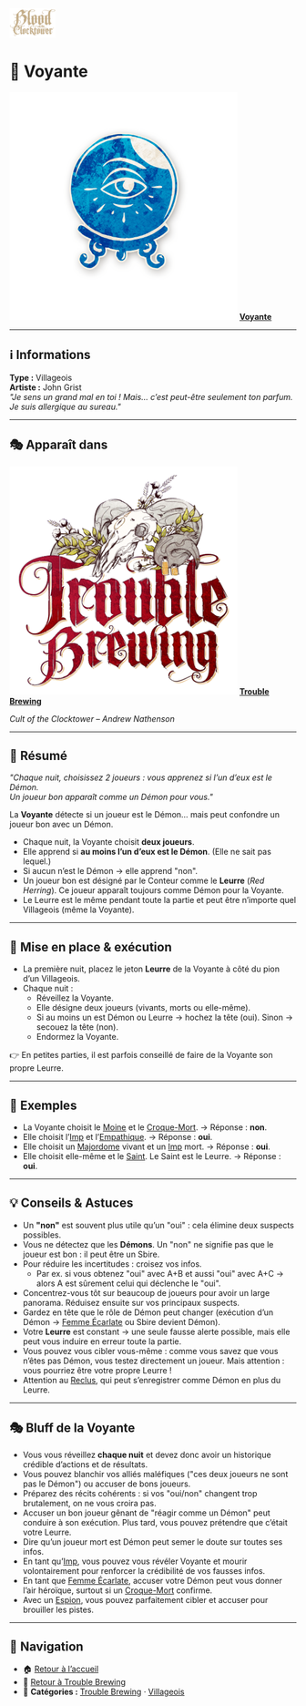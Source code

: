 <p align="left">
  <a href="/botc-fr-bambi/">
    <img src="../images/logo.png" alt="Accueil BotC FR" width="80">
  </a>
</p>

# 🔮 Voyante  

[<img src="../images/Icon_fortuneteller.png" alt="Voyante" width="400">](voyante.md) [**Voyante**](../tb_roles/voyante.md)

---

## ℹ️ Informations  

**Type :** Villageois  
**Artiste :** John Grist  
*"Je sens un grand mal en toi ! Mais… c’est peut-être seulement ton parfum. Je suis allergique au sureau."*  

---

## 🎭 Apparaît dans  

[<img src="../images/Logo_trouble_brewing.png" alt="Trouble Brewing" width="400">](../trouble_brewing.md) [**Trouble Brewing**](../trouble_brewing.md) 

*Cult of the Clocktower – Andrew Nathenson*  

---

## 📖 Résumé  

*"Chaque nuit, choisissez 2 joueurs : vous apprenez si l’un d’eux est le Démon.  
Un joueur bon apparaît comme un Démon pour vous."*  

La **Voyante** détecte si un joueur est le Démon… mais peut confondre un joueur bon avec un Démon.  

- Chaque nuit, la Voyante choisit **deux joueurs**.  
- Elle apprend si **au moins l’un d’eux est le Démon**. (Elle ne sait pas lequel.)  
- Si aucun n’est le Démon → elle apprend "non".  
- Un joueur bon est désigné par le Conteur comme le **Leurre** (*Red Herring*). Ce joueur apparaît toujours comme Démon pour la Voyante.  
- Le Leurre est le même pendant toute la partie et peut être n’importe quel Villageois (même la Voyante).  

---

## 🎲 Mise en place & exécution  

- La première nuit, placez le jeton **Leurre** de la Voyante à côté du pion d’un Villageois.  
- Chaque nuit :  
  - Réveillez la Voyante.  
  - Elle désigne deux joueurs (vivants, morts ou elle-même).  
  - Si au moins un est Démon ou Leurre → hochez la tête (oui). Sinon → secouez la tête (non).  
  - Endormez la Voyante.  

👉 En petites parties, il est parfois conseillé de faire de la Voyante son propre Leurre.  

---

## 🧩 Exemples  

- La Voyante choisit le [Moine](moine.md) et le [Croque-Mort](croquemort.md). → Réponse : **non**.  
- Elle choisit l’[Imp](imp.md) et l’[Empathique](empathique.md). → Réponse : **oui**.  
- Elle choisit un [Majordome](majordome.md) vivant et un [Imp](imp.md) mort. → Réponse : **oui**.  
- Elle choisit elle-même et le [Saint](saint.md). Le Saint est le Leurre. → Réponse : **oui**.  

---

## 💡 Conseils & Astuces  

- Un **"non"** est souvent plus utile qu’un "oui" : cela élimine deux suspects possibles.  
- Vous ne détectez que les **Démons**. Un "non" ne signifie pas que le joueur est bon : il peut être un Sbire.  
- Pour réduire les incertitudes : croisez vos infos.  
  - Par ex. si vous obtenez "oui" avec A+B et aussi "oui" avec A+C → alors A est sûrement celui qui déclenche le "oui".  
- Concentrez-vous tôt sur beaucoup de joueurs pour avoir un large panorama. Réduisez ensuite sur vos principaux suspects.  
- Gardez en tête que le rôle de Démon peut changer (exécution d’un Démon → [Femme Écarlate](femmeecarlate.md) ou Sbire devient Démon).  
- Votre **Leurre** est constant → une seule fausse alerte possible, mais elle peut vous induire en erreur toute la partie.  
- Vous pouvez vous cibler vous-même : comme vous savez que vous n’êtes pas Démon, vous testez directement un joueur. Mais attention : vous pourriez être votre propre Leurre !  
- Attention au [Reclus](reclus.md), qui peut s’enregistrer comme Démon en plus du Leurre.  

---

## 🎭 Bluff de la Voyante  

- Vous vous réveillez **chaque nuit** et devez donc avoir un historique crédible d’actions et de résultats.  
- Vous pouvez blanchir vos alliés maléfiques ("ces deux joueurs ne sont pas le Démon") ou accuser de bons joueurs.  
- Préparez des récits cohérents : si vos "oui/non" changent trop brutalement, on ne vous croira pas.  
- Accuser un bon joueur gênant de "réagir comme un Démon" peut conduire à son exécution. Plus tard, vous pouvez prétendre que c’était votre Leurre.  
- Dire qu’un joueur mort est Démon peut semer le doute sur toutes ses infos.  
- En tant qu’[Imp](imp.md), vous pouvez vous révéler Voyante et mourir volontairement pour renforcer la crédibilité de vos fausses infos.  
- En tant que [Femme Écarlate](femmeecarlate.md), accuser votre Démon peut vous donner l’air héroïque, surtout si un [Croque-Mort](croquemort.md) confirme.  
- Avec un [Espion](espion.md), vous pouvez parfaitement cibler et accuser pour brouiller les pistes.  

---

## 📂 Navigation 

- 🏠 [Retour à l’accueil](/botc-fr-bambi/)  
- 🍺 [Retour à Trouble Brewing](../trouble_brewing.md)  
- 📂 **Catégories :** [Trouble Brewing](../trouble_brewing.md) · [Villageois](../villageois.md) 
